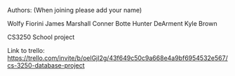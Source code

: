 Authors: (When joining please add your name)


Wolfy Fiorini
James Marshall
Conner Botte
Hunter DeArment
Kyle Brown

CS3250 School project

Link to trello: https://trello.com/invite/b/oelGjI2g/43f649c50c9a668e4a9bf6954532e567/cs-3250-database-project
